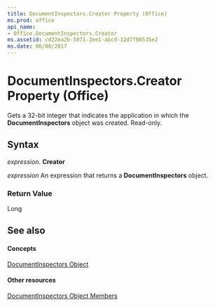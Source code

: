 ```yaml
---
title: DocumentInspectors.Creator Property (Office)
ms.prod: office
api_name:
- Office.DocumentInspectors.Creator
ms.assetid: cd22ea2b-5071-2ee1-abcd-32d7f06535e2
ms.date: 06/08/2017
---
```



# DocumentInspectors.Creator Property (Office)

Gets a 32-bit integer that indicates the application in which the **DocumentInspectors** object was created. Read-only.


## Syntax

 _expression_. **Creator**

 _expression_ An expression that returns a **DocumentInspectors** object.


### Return Value

Long


## See also


#### Concepts


[DocumentInspectors Object](documentinspectors-object-office.md)
#### Other resources


[DocumentInspectors Object Members](documentinspectors-members-office.md)

